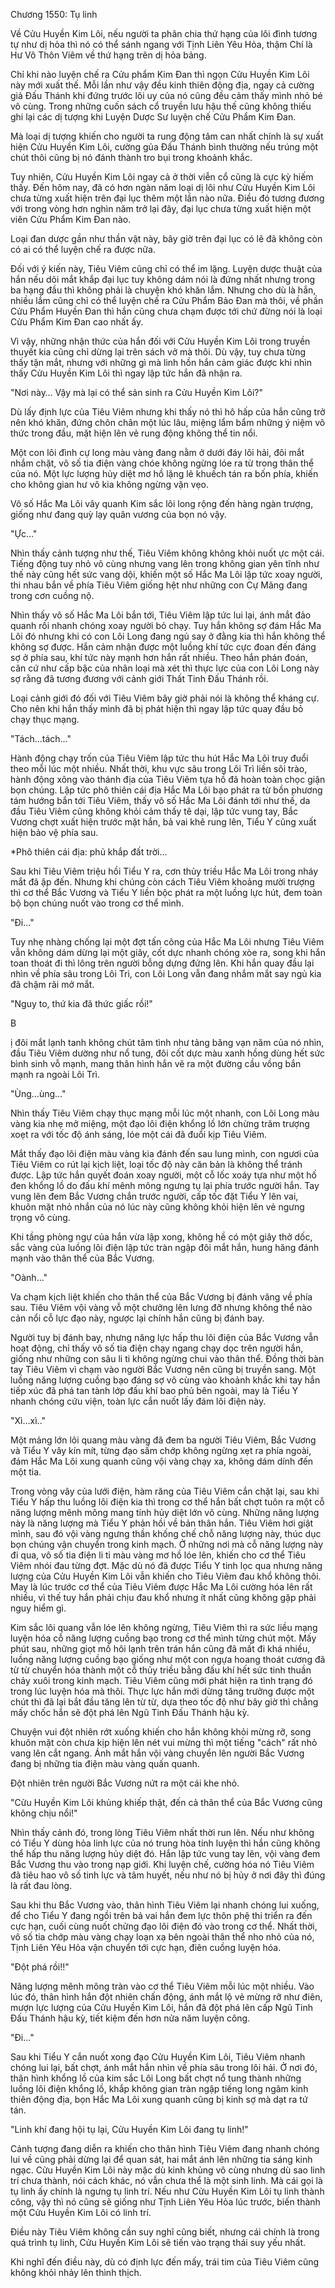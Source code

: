 




Chương 1550: Tụ linh


Về Cửu Huyền Kim Lôi, nếu người ta phân chia thứ hạng của lôi đình tương tự như dị hỏa thì nó có thể sánh ngang với Tịnh Liên Yêu Hỏa, thậm Chí là Hư Vô Thôn Viêm về thứ hạng trên dị hỏa bảng.

Chỉ khi nào luyện chế ra Cửu phẩm Kim Đan thì ngọn Cửu Huyền Kim Lôi này mới xuất thế. Mỗi lần như vậy đều kinh thiên động địa, ngay cả cường giả Đấu Thánh khi đứng trước lôi uy của nó cũng đều cảm thấy mình nhỏ bé vô cùng. Trong những cuốn sách cổ truyền lưu hậu thế cũng không thiếu ghi lại các dị tượng khi Luyện Dược Sư luyện chế Cửu Phẩm Kim Đan.

Mà loại dị tượng khiến cho người ta rung động tâm can nhất chính là sự xuất hiện Cửu Huyền Kim Lôi, cường gủa Đấu Thánh bình thường nếu trúng một chút thôi cũng bị nó đánh thành tro bụi trong khoảnh khắc.

Tuy nhiên, Cửu Huyền Kim Lôi ngay cả ở thời viễn cổ cũng là cực kỳ hiếm thấy. Đến hôm nay, đã có hơn ngàn năm loại dị lôi như Cửu Huyền Kim Lôi chưa từng xuất hiện trên đại lục thêm một lần nào nữa. Điều đó tương đương với trong vòng hơn nghìn năm trở lại đây, đại lục chưa từng xuất hiện một viên Cửu Phẩm Kim Đan nào.

Loại đan dược gần như thần vật này, bây giờ trên đại lục có lẽ đã không còn có ai có thể luyện chế ra được nữa.

Đối với ý kiến này, Tiêu Viêm cũng chỉ có thể im lặng. Luyện dược thuật của hắn nếu dõi mắt khắp đại lục tuy không dám nói là đứng nhất nhưng trong ba hạng đầu thì không phải là chuyện khó khăn lắm. Nhưng cho dù là hắn, nhiều lắm cũng chỉ có thể luyện chế ra Cửu Phẩm Bảo Đan mà thôi, về phần Cửu Phẩm Huyền Đan thì hắn cũng chưa chạm được tới chứ đừng nói là loại Cửu Phẩm Kim Đan cao nhất ấy.

Vì vậy, những nhận thức của hắn đối với Cửu Huyền Kim Lôi trong truyền thuyết kia cũng chỉ dừng lại trên sách vở mà thôi. Dù vậy, tuy chưa từng thấy tận mắt, nhưng với những gì mà linh hồn hắn cảm giác được khi nhìn thấy Cửu Huyền Kim Lôi thì ngay lập tức hắn đã nhận ra.

"Nơi này… Vậy mà lại có thể sản sinh ra Cửu Huyền Kim Lôi?"

Dù lấy định lực của Tiêu Viêm nhưng khi thấy nó thì hô hấp của hắn cũng trở nên khó khăn, đứng chôn chân một lúc lâu, miệng lẩm bẩm những ý niệm vô thức trong đầu, mặt hiện lên vẻ rung động không thể tin nổi.

Một con lôi đình cự long màu vàng đang nằm ở dưới đáy lôi hải, đôi mắt nhắm chặt, vô số tia điện vàng chóe không ngừng lóe ra từ trong thân thể của nó. Một lực lượng hủy diệt mơ hồ lặng lẽ khuếch tán ra bốn phía, khiến cho không gian hư vô kia không ngừng vặn vẹo.

Vô số Hắc Ma Lôi vây quanh Kim sắc lôi long rộng đến hàng ngàn trượng, giống như đang quỳ lạy quân vương của bọn nó vậy.

"Ực..."

Nhìn thấy cảnh tượng như thế, Tiêu Viêm không không khỏi nuốt ực một cái. Tiếng động tuy nhỏ vô cùng nhưng vang lên trong không gian yên tĩnh như thế này cũng hết sức vang dội, khiến một số Hắc Ma Lôi lập tức xoay người, thi nhau bắn về phía Tiêu Viêm giống hệt như những con Cự Mãng đang trong cơn cuồng nộ.

Nhìn thấy vô số Hắc Ma Lôi bắn tới, Tiêu Viêm lập tức lui lại, ánh mắt đảo quanh rồi nhanh chóng xoay người bỏ chạy. Tuy hắn không sợ đám Hắc Ma Lôi đó nhưng khi có con Lôi Long đang ngủ say ở đằng kia thì hắn không thể không sợ được. Hắn cảm nhận được một luồng khí tức cực đoan đến đáng sợ ở phía sau, khí tức này mạnh hơn hắn rất nhiều. Theo hắn phán đoán, căn cứ như cấp bậc của nhân loại mà xét thì thực lực của con Lôi Long này sợ rằng đã tương đương với cảnh giới Thất Tinh Đấu Thánh rồi.

Loại cảnh giới đó đối với Tiêu Viêm bây giờ phải nói là không thể kháng cự. Cho nên khi hắn thấy mình đã bị phát hiện thì ngay lập tức quay đầu bỏ chạy thục mạng.

"Tách…tách…"

Hành động chạy trốn của Tiêu Viêm lập tức thu hút Hắc Ma Lôi truy đuổi theo mỗi lúc một nhiều. Nhất thời, khu vực sâu trong Lôi Trì liền sôi trào, hành động xông vào thánh địa của Tiêu Viêm tựa hồ đã hoàn toàn chọc giận bọn chúng. Lập tức phô thiên cái địa Hắc Ma Lôi bạo phát ra từ bồn phương tám hướng bắn tới Tiêu Viêm, thấy vô số Hắc Ma Lôi đánh tới như thế, da đầu Tiêu Viêm cũng không khỏi cảm thấy tê dại, lập tức vung tay, Bắc Vương chợt xuất hiện trước mặt hắn, bả vai khẽ rung lên, Tiểu Y cũng xuất hiện bảo vệ phía sau.

*Phô thiên cái địa: phủ khắp đất trời…

Sau khi Tiêu Viêm triệu hồi Tiểu Y ra, cơn thủy triều Hắc Ma Lôi trong nháy mắt đã ập đến. Nhưng khi chúng còn cách Tiêu Viêm khoảng mười trượng thì cơ thể Bắc Vương và Tiểu Y liền bộc phát ra một luồng lực hút, đem toàn bộ bọn chúng nuốt vào trong cơ thể mình.

"Đi…"

Tuy nhẹ nhàng chống lại một đợt tấn công của Hắc Ma Lôi nhưng Tiêu Viêm vẫn không dám dừng lại một giây, cốt dực nhanh chóng xòe ra, song khi hắn toan thoát đi thì lông trên người bỗng dựng đứng lên. Khi hắn quay đầu lại nhìn về phía sâu trong Lôi Trì, con Lôi Long vẫn đang nhắm mắt say ngủ kia đã chậm rãi mở mắt.

"Nguy to, thứ kia đã thức giấc rồi!"

B

ị đôi mắt lạnh tanh không chút tâm tình như tảng băng vạn năm của nó nhìn, đầu Tiêu Viêm dường như nổ tung, đôi cốt dực màu xanh hồng dùng hết sức bình sinh vỗ mạnh, mang thân hình hắn vẽ ra một đường cầu vồng bắn mạnh ra ngoài Lôi Trì.

"Ùng…ùng…"

Nhìn thấy Tiêu Viêm chạy thục mạng mỗi lúc một nhanh, con Lôi Long màu vàng kia nhẹ mở miệng, một đạo lôi điện khổng lồ lớn chừng trăm trượng xoẹt ra với tốc độ ánh sáng, lóe một cái đã đuổi kịp Tiêu Viêm.

Mắt thấy đạo lôi điện màu vàng kia đánh đến sau lung mình, con ngươi của Tiêu Viêm co rút lại kịch liệt, loại tốc độ này căn bản là không thể tránh được. Lập tức hắn quyết đoán xoay người, một cỗ lốc xoáy tựa như một hố đen khổng lồ do đấu khí mênh mông ngưng tụ lại phía trước người hắn. Tay vung lên đem Bắc Vương chắn trước người, cấp tốc đặt Tiểu Y lên vai, khuôn mặt nhỏ nhắn của nó lúc này cũng không khỏi hiện lên vẻ ngưng trọng vô cùng.

Khi tầng phòng ngự của hắn vừa lập xong, không hề có một giây thở dốc, sắc vàng của luồng lôi điện lập tức tràn ngập đôi mắt hắn, hung hăng đánh mạnh vào thân thể của Bắc Vương.

"Oành…"

Va chạm kịch liệt khiến cho thân thể của Bắc Vương bị đánh văng về phía sau. Tiêu Viêm vội vàng vỗ một chưởng lên lưng đỡ nhưng không thể nào cản nổi cỗ lực đạo này, ngược lại chính hắn cũng bị đánh bay.

Người tuy bị đánh bay, nhưng năng lực hấp thu lôi điện của Bắc Vương vẫn hoạt động, chỉ thấy vô số tia điện chạy ngang chạy dọc trên người hắn, giống như những con sâu li ti không ngừng chui vào thân thể. Đồng thời bàn tay Tiêu Viêm vì chạm vào người Bắc Vương nên cũng bị truyền sang. Một luồng năng lượng cuồng bạo đáng sợ vô cùng vào khoảnh khắc khi tay hắn tiếp xúc đã phá tan tành lớp đấu khí bao phủ bên ngoài, may là Tiểu Y nhanh chóng cứu viện, toàn lực cắn nuốt lấy đám lôi điện này.

"Xì…xì.."

Một mảng lớn lôi quang màu vàng đã đem ba người Tiêu Viêm, Bắc Vương và Tiểu Y vây kín mít, từng đạo sấm chớp không ngừng xẹt ra phía ngoài, đám Hắc Ma Lôi xung quanh cũng vội vàng chạy xa, không dám dính đến một tia.

Trong vòng vây của lưới điện, hàm răng của Tiêu Viêm cắn chặt lại, sau khi Tiểu Y hấp thu luồng lôi điện kia thì trong cơ thể hắn bất chợt tuôn ra một cỗ năng lượng mênh mông mang tính hủy diệt lớn vô cùng. Những năng lượng này là năng lượng mà Tiểu Y phản hồi về bản thân hắn. Tiêu Viêm hơi giật mình, sau đó vội vàng ngưng thần khống chế chỗ năng lượng này, thúc dục bọn chúng vận chuyển trong kinh mạch. Ở những nơi mà cỗ năng lượng này đi qua, vô số tia điện li ti màu vàng mơ hồ lóe lên, khiến cho cơ thể Tiêu Viêm nhói đau từng đợt. Mặc dù nó đã được Tiểu Y tinh lọc qua nhưng năng lượng của Cửu Huyền Kim Lôi vẫn khiến cho Tiêu Viêm đau khổ không thôi. May là lúc trước cơ thể của Tiêu Viêm được Hắc Ma Lôi cường hóa lên rất nhiều, vì thế tuy hắn phải chịu đau khổ nhưng ít nhất cũng không gặp phải nguy hiểm gì.

Kim sắc lôi quang vẫn lóe lên không ngừng, Tiêu Viêm thì ra sức liều mạng luyện hóa cỗ năng lượng cuồng bạo trong cơ thể mình từng chút một. Mấy phút sau, những giọt mồ hôi lạnh trên trán hắn cũng đã mất đi khá nhiều, luồng năng lượng cuồng bạo giống như một con ngựa hoang thoát cương đã từ từ chuyển hóa thành một cỗ thủy triều bằng đấu khí hết sức tinh thuần chảy xuôi trong kinh mạch. Tiêu Viêm cũng mới phát hiện ra tình trạng đó trong lúc luyện hóa mà thôi. Thực lực hắn mới dừng tăng trưởng được một chút thì đã lại bắt đầu tăng lên từ từ, dựa theo tốc độ như bây giờ thì chẳng mấy chốc hắn sẽ đột phá lên Ngũ Tinh Đấu Thánh hậu kỳ.

Chuyện vui đột nhiên rớt xuống khiến cho hắn không khỏi mừng rỡ, song khuôn mặt còn chưa kịp hiện lên nét vui mừng thì một tiếng "cách" rất nhỏ vang lên cắt ngang. Ánh mắt hắn vội vàng chuyển lên người Bắc Vương đang bị những tia điện màu vàng quấn quanh.

Đột nhiên trên người Bắc Vương nứt ra một cái khe nhỏ.

"Cửu Huyền Kim Lôi khủng khiếp thật, đến cả thân thể của Bắc Vương cũng không chịu nổi!"

Nhìn thấy cảnh đó, trong lòng Tiêu Viêm nhất thời run lên. Nếu như không có Tiểu Y dùng hỏa linh lực của nó trung hòa tinh luyện thì hắn cũng không thể hấp thu năng lượng hủy diệt đó. Hắn lập tức vung tay lên, vội vàng đem Bắc Vương thu vào trong nạp giới. Khi luyện chế, cường hóa nó Tiêu Viêm đã tiêu hao vô số tinh lực và tâm huyết, nếu như nó bị hủy ở nơi đây thì đúng là rất đau lòng.

Sau khi thu Bắc Vương vào, thân hình Tiêu Viêm lại nhanh chóng lui xuống, để cho Tiểu Y đang ngồi trên bả vai hắn đem lực thôn phệ thi triển ra đến cực hạn, cuối cùng nuốt chửng đạo lôi điện đó vào trong cơ thể. Nhất thời, vô số tia chớp màu vàng chạy loạn xạ bên ngoài thân thể nho nhỏ của nó, Tịnh Liên Yêu Hỏa vận chuyển tới cực hạn, điên cuồng luyện hóa.

"Đột phá rồi!!"

Năng lượng mênh mông tràn vào cơ thể Tiêu Viêm mỗi lúc một nhiều. Vào lúc đó, thân hình hắn đột nhiên chấn động, ánh mắt lộ vẻ mừng rỡ như điên, mượn lực lượng của Cửu Huyền Kim Lôi, hắn đã đột phá lên cấp Ngũ Tinh Đấu Thánh hậu kỳ, tiết kiệm đến hơn nửa năm luyện công.

"Đi…"

Sau khi Tiểu Y cắn nuốt xong đạo Cửu Huyền Kim Lôi, Tiêu Viêm nhanh chóng lui lại, bất chợt, ánh mắt hắn nhìn về phía sâu trong lôi hải. Ở nơi đó, thân hình khổng lồ của kim sắc Lôi Long bất chợt nổ tung thành những luồng lôi điện khổng lồ, khắp không gian tràn ngập tiếng long ngâm kinh thiên động địa, bọn Hắc Ma Lôi xung quanh cũng bị kinh sợ mà dạt ra tứ tán.

"Linh khí đang hội tụ lại, Cửu Huyền Kim Lôi đang tụ linh!"

Cảnh tượng đang diễn ra khiến cho thân hình Tiêu Viêm đang nhanh chóng lui về cũng phải dừng lại để quan sát, hai mắt ánh lên những tia sáng kinh ngạc. Cửu Huyền Kim Lôi này mặc dù kinh khủng vô cùng nhưng dù sao linh trí chưa thành, nói cách khác, nó vẫn chưa thể là một sinh linh. Mà cái gọi là tụ linh ấy chính là ngưng tụ linh trí. Nếu như Cửu Huyền Kim Lôi tụ linh thành công, vậy thì nó cũng sẽ giống như Tịnh Liên Yêu Hỏa lúc trước, biến thành một Cửu Huyền Kim Lôi có linh trí.

Điều này Tiêu Viêm không cần suy nghĩ cũng biết, nhưng cái chính là trong quá trình tụ linh, Cửu Huyền Kim Lôi sẽ tiến vào trạng thái suy yếu nhất.

Khi nghĩ đến điều này, dù có định lực đến mấy, trái tim của Tiêu Viêm cũng không khỏi nhảy lên thình thịch.




